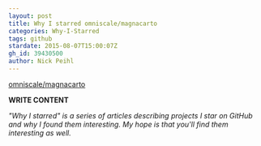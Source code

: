 ```yaml
---
layout: post
title: Why I starred omniscale/magnacarto
categories: Why-I-Starred
tags: github
stardate: 2015-08-07T15:00:07Z
gh_id: 39430500
author: Nick Peihl
---
```


[omniscale/magnacarto](https://github.com/omniscale/magnacarto)

**WRITE CONTENT**

*"Why I starred" is a series of articles describing projects I star on GitHub and why I found them interesting. My hope is that you'll find them interesting as well.*

